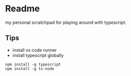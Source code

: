 # Readme

my personal scratchpad for playing around with typescript.

## Tips
- install vs code runner
- install typescript globally
```
npm install -g typescript
npm install -g ts-node
```
